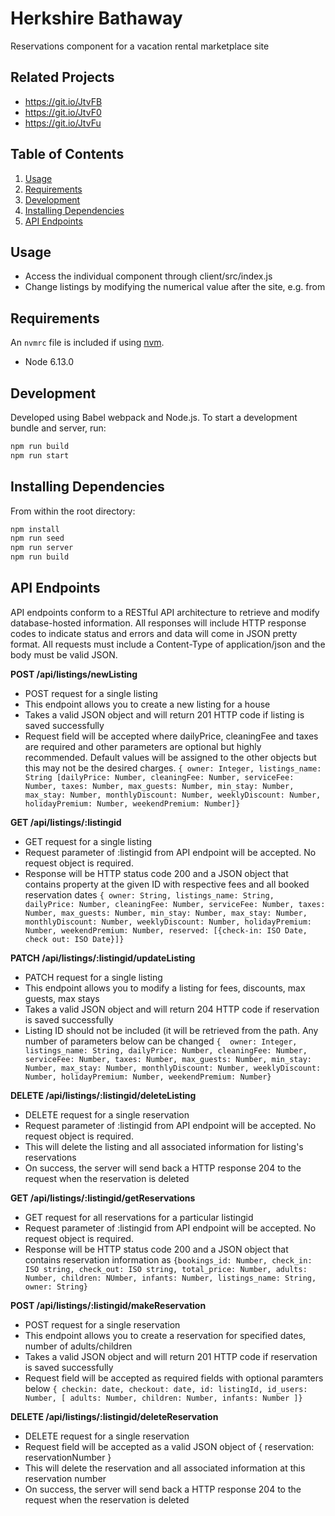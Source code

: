 # Herkshire Bathaway

Reservations component for a vacation rental marketplace site

## Related Projects

  - https://git.io/JtvFB
  - https://git.io/JtvF0
  - https://git.io/JtvFu

## Table of Contents

1. [Usage](#Usage)
2. [Requirements](#requirements)
3. [Development](#development)
4. [Installing Dependencies](#installing-dependencies) 
5. [API Endpoints](#api-endpoints)

## Usage

- Access the individual component through client/src/index.js
- Change listings by modifying the numerical value after the site, e.g. from 

## Requirements

An `nvmrc` file is included if using [nvm](https://github.com/creationix/nvm).

- Node 6.13.0

## Development

Developed using Babel webpack and Node.js. To start a development bundle and server, run:

```sh
npm run build
npm run start
```

## Installing Dependencies

From within the root directory:

```sh
npm install
npm run seed
npm run server
npm run build
```

## API Endpoints

API endpoints conform to a RESTful API architecture to retrieve and modify database-hosted information. All responses will include HTTP response codes to indicate status and errors and data will come in JSON pretty format. All requests must include a Content-Type of application/json and the body must be valid JSON.

**POST /api/listings/newListing**
- POST request for a single listing
- This endpoint allows you to create a new listing for a house
- Takes a valid JSON object and will return 201 HTTP code if listing is saved successfully
- Request field will be accepted where dailyPrice, cleaningFee and taxes are required and other parameters are optional but highly recommended. Default values will be assigned to the other objects but this may not be the desired charges.
```{ owner: Integer, listings_name: String [dailyPrice: Number, cleaningFee: Number, serviceFee: Number, taxes: Number, max_guests: Number, min_stay: Number, max_stay: Number, monthlyDiscount: Number, weeklyDiscount: Number, holidayPremium: Number, weekendPremium: Number]}```

**GET /api/listings/:listingid**
- GET request for a single listing
- Request parameter of :listingid from API endpoint will be accepted. No request object is required.
- Response will be HTTP status code 200 and a JSON object that contains property at the given ID with respective fees and all booked reservation dates
```{ owner: String, listings_name: String, dailyPrice: Number, cleaningFee: Number, serviceFee: Number, taxes: Number, max_guests: Number, min_stay: Number, max_stay: Number, monthlyDiscount: Number, weeklyDiscount: Number, holidayPremium: Number, weekendPremium: Number, reserved: [{check-in: ISO Date, check out: ISO Date}]}```

**PATCH /api/listings/:listingid/updateListing**
- PATCH request for a single listing
- This endpoint allows you to modify a listing for fees, discounts, max guests, max stays
- Takes a valid JSON object and will return 204 HTTP code if reservation is saved successfully
- Listing ID should not be included (it will be retrieved from the path. Any number of parameters below can be changed
```{  owner: Integer, listings_name: String, dailyPrice: Number, cleaningFee: Number, serviceFee: Number, taxes: Number, max_guests: Number, min_stay: Number, max_stay: Number, monthlyDiscount: Number, weeklyDiscount: Number, holidayPremium: Number, weekendPremium: Number}```

**DELETE /api/listings/:listingid/deleteListing**
- DELETE request for a single reservation
- Request parameter of :listingid from API endpoint will be accepted. No request object is required.
- This will delete the listing and all associated information for listing's reservations
- On success, the server will send back a HTTP response 204 to the request when the reservation is deleted

**GET /api/listings/:listingid/getReservations**
- GET request for all reservations for a particular listingid
- Request parameter of :listingid from API endpoint will be accepted. No request object is required.
- Response will be HTTP status code 200 and a JSON object that contains reservation information as
```{bookings_id: Number, check_in: ISO string, check_out: ISO string, total_price: Number, adults: Number, children: NUmber, infants: Number, listings_name: String, owner: String}```

**POST /api/listings/:listingid/makeReservation**
- POST request for a single reservation
- This endpoint allows you to create a reservation for specified dates, number of adults/children
- Takes a valid JSON object and will return 201 HTTP code if reservation is saved successfully
- Request field will be accepted as required fields with optional paramters below
```{ checkin: date, checkout: date, id: listingId, id_users: Number, [ adults: Number, children: Number, infants: Number ]}```

**DELETE /api/listings/:listingid/deleteReservation**
- DELETE request for a single reservation
- Request field will be accepted as a valid JSON object of { reservation: reservationNumber }
- This will delete the reservation and all associated information at this reservation number
- On success, the server will send back a HTTP response 204 to the request when the reservation is deleted




